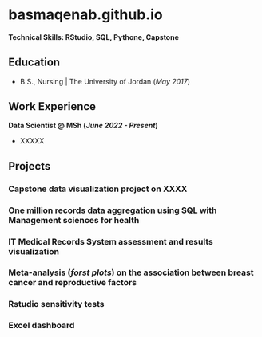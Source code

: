 # basmaqenab.github.io


#### Technical Skills: RStudio, SQL, Pythone, Capstone 

## Education
- B.S., Nursing | The University of Jordan (_May 2017_)

## Work Experience
**Data Scientist @ MSh (_June 2022 - Present_)**
- XXXXX

## Projects
### Capstone data visualization project on XXXX   
### One million records data aggregation using SQL with Management sciences for health
### IT Medical Records System assessment and results visualization 
### Meta-analysis (_forst plots_) on the association between breast cancer and reproductive factors 
### Rstudio sensitivity tests 
### Excel dashboard 

